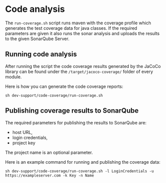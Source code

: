 <!--
 Licensed to the Apache Software Foundation (ASF) under one
 or more contributor license agreements.  See the NOTICE file
 distributed with this work for additional information
 regarding copyright ownership.  The ASF licenses this file
 to you under the Apache License, Version 2.0 (the
 "License"); you may not use this file except in compliance
 with the License.  You may obtain a copy of the License at

     http://www.apache.org/licenses/LICENSE-2.0

 Unless required by applicable law or agreed to in writing, software
 distributed under the License is distributed on an "AS IS" BASIS,
 WITHOUT WARRANTIES OR CONDITIONS OF ANY KIND, either express or implied.
 See the License for the specific language governing permissions and
 limitations under the License.
-->

# Code analysis

The `run-coverage.sh` script runs maven with the coverage profile which generates the test coverage
data for java classes.
If the required parameters are given it also runs the sonar analysis and uploads the results to the
given SonarQube Server.

## Running code analysis

After running the script the code coverage results generated by the JaCoCo library can be found
under the `/target/jacoco-coverage/` folder of every module.

Here is how you can generate the code coverage reports:

```sh dev-support/code-coverage/run-coverage.sh ```

## Publishing coverage results to SonarQube

The required parameters for publishing the results to SonarQube are:

- host URL,
- login credentials,
- project key

The project name is an optional parameter.

Here is an example command for running and publishing the coverage data:

```sh dev-support/code-coverage/run-coverage.sh -l LoginCredentials -u https://exampleserver.com -k Key -n Name```
